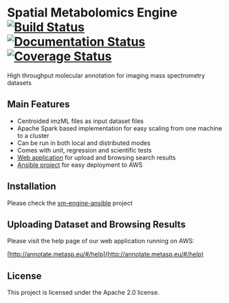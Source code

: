 # Spatial Metabolomics Engine [![Build Status](https://circleci.com/gh/METASPACE2020/sm-engine.svg?style=svg)](https://circleci.com/gh/METASPACE2020/sm-engine) [![Documentation Status](https://readthedocs.org/projects/sm-distributed/badge/?version=latest)](http://sm-distributed.readthedocs.org/en/latest/?badge=latest) [![Coverage Status](https://img.shields.io/coveralls/METASPACE2020/sm-engine.svg)](https://coveralls.io/github/METASPACE2020/sm-engine?branch=master)
High throughput molecular annotation for imaging mass spectrometry datasets

## Main Features
- Centroided imzML files as input dataset files
- Apache Spark based implementation for easy scaling from one machine to a cluster
- Can be run in both local and distributed modes
- Comes with unit, regression and scientific tests
- [Web application](https://github.com/METASPACE2020/sm-webapp) for upload and browsing search results
- [Ansible project](https://github.com/METASPACE2020/sm-engine-ansible) for easy deployment to AWS

## Installation
Please check the [sm-engine-ansible](https://github.com/METASPACE2020/sm-engine-ansible) project

## Uploading Dataset and Browsing Results
Please visit the help page of our web application running on AWS:

[http://annotate.metasp.eu/#/help](http://annotate.metasp.eu/#/help) 

## License

This project is licensed under the Apache 2.0 license.
